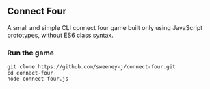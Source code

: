 ## Connect Four 

A small and simple CLI connect four game built only using JavaScript prototypes, without ES6 class syntax. 

### Run the game 
``` 
git clone https://github.com/sweeney-j/connect-four.git
cd connect-four 
node connect-four.js
```
